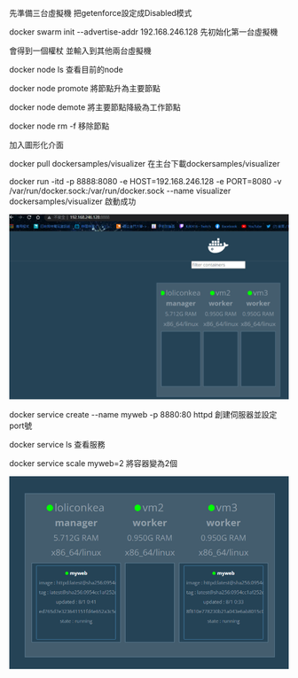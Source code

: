 先準備三台虛擬機 把getenforce設定成Disabled模式

docker swarm init --advertise-addr 192.168.246.128   先初始化第一台虛擬機

會得到一個權杖 並輸入到其他兩台虛擬機

docker node ls 查看目前的node

docker node promote 將節點升為主要節點

docker node demote 將主要節點降級為工作節點

docker node rm -f 移除節點

加入圖形化介面

docker pull dockersamples/visualizer 在主台下載dockersamples/visualizer 

docker run -itd -p 8888:8080 -e HOST=192.168.246.128  -e PORT=8080 -v /var/run/docker.sock:/var/run/docker.sock --name visualizer dockersamples/visualizer 啟動成功

![GITHUB](https://github.com/loliconkea/Docker/blob/main/image/swarm-01.png) 

docker service create --name myweb -p 8880:80 httpd 創建伺服器並設定port號

docker service ls 查看服務

docker service scale myweb=2 將容器變為2個 

![GITHUB](https://github.com/loliconkea/Docker/blob/main/image/swarm-02.png)

